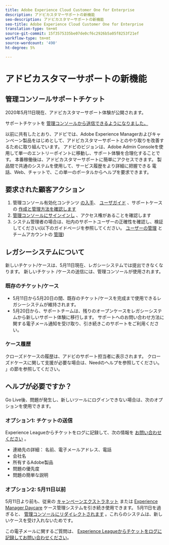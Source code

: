 ```yaml
---
title: Adobe Experience Cloud Customer One for Enterprise
description: アドビカスタマーサポートの新機能
seo-description: アドビカスタマーサポートの新機能
seo-title: Adobe Experience Cloud Customer One for Enterprise
translation-type: tm+mt
source-git-commit: 15f3575335be07de0cf6c2926b5a05f8253f21ef
workflow-type: tm+mt
source-wordcount: '490'
ht-degree: 5%

---
```



# アドビカスタマーサポートの新機能

## 管理コンソールサポートチケット

2020年5月11日現在、アドビカスタマーサポート体験が公開されます。

サポートチケットを [管理コンソールから送信できるようになりました。](https://adminconsole.adobe.com/)

以前に共有したとおり、アドビでは、Adobe Experience Managerおよびキャンペーン製品をはじめとして、アドビカスタマーサポートとのやり取りを改善するために取り組んでいます。 アドビのビジョンは、Adobe Admin Consoleを使用して単一のエントリーポイントに移動し、サポート体験を合理化することです。 本番稼働後は、アドビカスタマーサポートに簡単にアクセスできます。 製品間で共通のシステムを使用して、サービス履歴をより詳細に把握できる 電話、Web、チャットで、この単一のポータルからヘルプを要求できます。

## 要求された顧客アクション

1. 管理コンソール有効化コンテンツ [の入手](https://helpx.adobe.com/enterprise/get-started.html)、 [ユーザガイド](https://helpx.adobe.com/enterprise/managing/user-guide.html) 、サポートケースの [作成と管理方法を確認します](https://helpx.adobe.com/enterprise/using/support-and-expert-services.html)
1. [管理コンソールにサインインし](https://adminconsole.adobe.com/) 、アクセス権があることを確認します
1. システム管理者の場合は、社内のサポートユーザーの正確性を確認し、検証してください(以下のガイドページを参照してください。 [ユーザーの管理](https://helpx.adobe.com/enterprise/using/users.html) とチームアカウントの [管理](https://helpx.adobe.com/enterprise/using/accounts.html))

## レガシーシステムについて

新しいチケット/ケースは、5月11日現在、レガシーシステムでは提出できなくなります。  新しいチケット [](https://adminconsole.adobe.com/) /ケースの送信には、管理コンソールが使用されます。

### 既存のチケット/ケース

* 5月11日から5月20日の間、既存のチケット/ケースを完成まで使用できるレガシーシステムが維持されます。
* 5月20日から、サポートチームは、残りのオープンケースをレガシーシステムから新しいサポート体験に移行します。  サポートへのお問い合わせ方法に関する電子メール通知を受け取り、引き続きこのサポートをご利用ください。

### ケース履歴

クローズドケースの履歴は、アドビのサポート担当者に表示されます。  クローズドケースに関して支援が必要な場合は、Needのヘルプを参照してください。 」の節を参照してください。

## ヘルプが必要ですか？

Go Live後、問題が発生し、新しいツールにログインできない場合は、次のオプションを使用できます。

### オプション1: チケットの送信

Experience Leagueからチケットをログに記録して、次の情報を [お問い合わせください](https://experienceleague.adobe.com/?support-solution=General#support) 。

* 連絡先の詳細： 名前、電子メールアドレス、電話
* 会社名
* 所有するAdobe製品
* 問題の優先度
* 問題の簡単な説明

### オプション2: 5月11日以前

5月11日より前も、従来の [キャンペーンエクストラネット](https://support.neolane.net/webApp/extranetLogin) または [Experience Manager Daycare](https://daycare.day.com/home.html) ケース管理システムを引き続き使用できます。  5月11日を過ぎると、 [管理コンソールにリダイレクトされます](https://adminconsole.adobe.com/) 。これらのシステムは、新しいケースを受け入れないためです。

この電子メールに関するご質問は、 [Experience Leagueからチケットをログに記録してお問い合わせください](https://experienceleague.adobe.com/?support-solution=General#support)。
